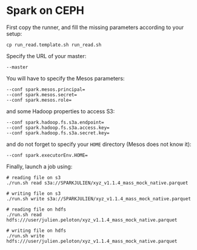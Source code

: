 # Spark on CEPH

First copy the runner, and fill the missing parameters according to your setup:

```
cp run_read.template.sh run_read.sh
```

Specify the URL of your master:

```
--master
```

You will have to specify the Mesos parameters:

```
--conf spark.mesos.principal=
--conf spark.mesos.secret=
--conf spark.mesos.role=
```

and some Hadoop properties to access S3:

```
--conf spark.hadoop.fs.s3a.endpoint=
--conf spark.hadoop.fs.s3a.access.key=
--conf spark.hadoop.fs.s3a.secret.key=
```

and do not forget to specify your `HOME` directory (Mesos does not know it):

```
--conf spark.executorEnv.HOME=
```

Finally, launch a job using:

```
# reading file on s3
./run.sh read s3a://SPARKJULIEN/xyz_v1.1.4_mass_mock_native.parquet

# writing file on s3
./run.sh write s3a://SPARKJULIEN/xyz_v1.1.4_mass_mock_native.parquet

# reading file on hdfs
./run.sh read hdfs:///user/julien.peloton/xyz_v1.1.4_mass_mock_native.parquet

# writing file on hdfs
./run.sh write hdfs:///user/julien.peloton/xyz_v1.1.4_mass_mock_native.parquet
```
